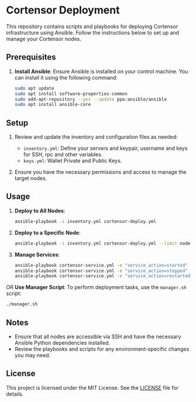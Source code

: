 # Cortensor Deployment

This repository contains scripts and playbooks for deploying Cortensor infrastructure using Ansible. Follow the instructions below to set up and manage your Cortensor nodes.

## Prerequisites

1. **Install Ansible**: Ensure Ansible is installed on your control machine. You can install it using the following command:
   ```bash
   sudo apt update
   sudo apt install software-properties-common
   sudo add-apt-repository --yes --update ppa:ansible/ansible
   sudo apt install ansible-core
   ```

## Setup

1. Review and update the inventory and configuration files as needed:
   - `inventory.yml`: Define your servers and keypair, username and keys for SSH, rpc and other variables.
   - `keys.yml`: Wallet Private and Public Keys.

2. Ensure you have the necessary permissions and access to manage the target nodes.

## Usage

1. **Deploy to All Nodes**:
   ```bash
   ansible-playbook -i inventory.yml cortensor-deploy.yml
   ```

2. **Deploy to a Specific Node**:
   ```bash
   ansible-playbook -i inventory.yml cortensor-deploy.yml --limit node1
   ```

3. **Manage Services**:
   ```bash
   ansible-playbook cortensor-service.yml -e "service_action=started"
   ansible-playbook cortensor-service.yml -e "service_action=stopped"
   ansible-playbook cortensor-service.yml -e "service_action=restarted"
   ```

OR **Use Manager Script**: To perform deployment tasks, use the `manager.sh` script:
   ```bash
   ./manager.sh
   ```

## Notes

- Ensure that all nodes are accessible via SSH and have the necessary Ansible Python dependencies installed.
- Review the playbooks and scripts for any environment-specific changes you may need.

## License

This project is licensed under the MIT License. See the [LICENSE](LICENSE) file for details.
